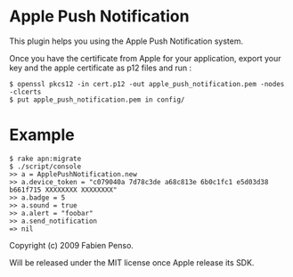 Apple Push Notification
=====================

This plugin helps you using the Apple Push Notification system.

Once you have the certificate from Apple for your application, export your key
and the apple certificate as p12 files and run :

    $ openssl pkcs12 -in cert.p12 -out apple_push_notification.pem -nodes -clcerts
    $ put apple_push_notification.pem in config/

Example
=======

    $ rake apn:migrate
    $ ./script/console
    >> a = ApplePushNotification.new
    >> a.device_token = "c079040a 7d78c3de a68c813e 6b0c1fc1 e5d03d38 b661f715 XXXXXXXX XXXXXXXX"
    >> a.badge = 5
    >> a.sound = true
    >> a.alert = "foobar"
    >> a.send_notification
    => nil

Copyright (c) 2009 Fabien Penso.

Will be released under the MIT license once Apple release its SDK.
